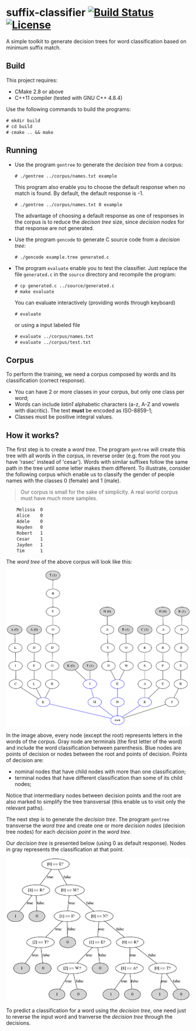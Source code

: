 # suffix-classifier  [![Build Status](https://travis-ci.org/brunexgeek/suffix-classifier.svg?branch=master)](https://travis-ci.org/brunexgeek/suffix-classifier)  [![License](https://img.shields.io/badge/License-Apache%202.0-blue.svg)](https://opensource.org/licenses/Apache-2.0)

A simple toolkit to generate decision trees for word classification based on minimum suffix match.

## Build

This project requires:

- CMake 2.8 or above
- C++11 compiler (tested with GNU C++ 4.8.4)

Use the following commands to build the programs:

    # mkdir build
    # cd build
    # cmake .. && make

## Running

*   Use the program ``gentree`` to generate the *decision tree* from a corpus:

        # ./gentree ../corpus/names.txt example

    This program also enable you to choose the default response when no match is found. By default, the default response is -1.

        # ./gentree ../corpus/names.txt 0 example

    The advantage of choosing a default response as one of responses in the corpus is to reduce the *decison tree* size, since *decision nodes* for that response are not generated.

*   Use the program ``gencode`` to generate C source code from a *decision tree*:

        # ./gencode example.tree generated.c

*   The program ``evaluate`` enable you to test the classifier. Just replace the file ``generated.c`` in the ``source`` directory and recompile the program:

        # cp generated.c ../source/generated.c
        # make evaluate

    You can evaluate interactively (providing words through keyboard)

        # evaluate

    or using a input labeled file

        # evaluate ../corpus/names.txt
        # evaluate ../corpus/test.txt


## Corpus

To perform the training, we need a corpus composed by words and its classification (correct response).

- You can have 2 or more classes in your corpus, but only one class per word;
- Words can include *latin1* alphabetic characters (a-z, A-Z and vowels with diacritic). The text **must** be encoded as ISO-8859-1;
- Classes must be positive integral values.

## How it works?

The first step is to create a *word tree*. The program ``gentree`` will create this tree with all words in the corpus, in reverse order (e.g. from the root you have 'rasec' instead of 'cesar'). Words with similar suffixes follow the same path in the tree until some letter makes them different. To illustrate, consider the following corpus which enable us to classify the gender of people names with the classes 0 (female) and 1 (male).

   > Our corpus is small for the sake of simplicity. A real world corpus must have much more samples.

```
    Melissa  0
    Alice    0
    Adele    0
    Hayden   0
    Robert   1
    Cesar    1
    Jayden   1
    Tim      1
```

The *word tree* of the above corpus will look like this:

<img src="https://raw.githubusercontent.com/brunexgeek/suffix-classifier/master/images/words.dot.png" width='700px'/>

In the image above, every node (except the root) represents letters in the words of the corpus. Gray node are terminals (the first letter of the word) and include the word classification between parenthesis. Blue nodes are points of decision or nodes between the root and points of decision. Points of decision are:

* nominal nodes that have child nodes with more than one classification;
* terminal nodes that have different classification than some of its child nodes;

Notice that intermediary nodes between decision points and the root are also marked to simplify the tree transversal (this enable us to visit only the relevant paths).

The next step is to generate the *decision tree*. The program ``gentree`` transverse the *word tree* and create one or more *decision nodes* (decision tree nodes) for each *decision point* in the *word tree*.

Our *decision tree* is presented below (using 0 as default response). Nodes in gray represents the classification at that point.

<img src="https://raw.githubusercontent.com/brunexgeek/suffix-classifier/master/images/decision.dot.png" width='700px'/>

To predict a classification for a word using the *decision tree*, one need just to reverse the input word and tranverse the *decision tree* through the decisions.
